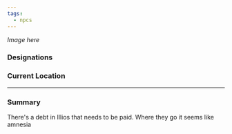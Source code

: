 ```yaml
---
tags:
  - npcs
---
```

*Image here*

### Designations


### Current Location


___
### Summary
There's a debt in Illios that needs to be paid.
Where they go it seems like amnesia 